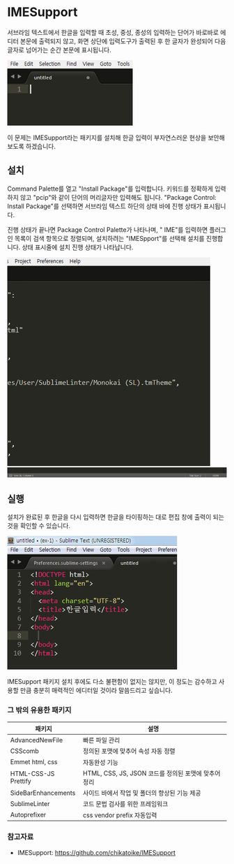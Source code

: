 # IMESupport
서브라임 텍스트에서 한글을 입력할 때 초성, 중성, 종성의 입력하는 단어가 바로바로 에디터 본문에 출력되지 않고, 화면 상단에 입력도구가 출력된 후 한 글자가 완성되어 다음 글자로 넘어가는 순간 본문에 표시됩니다.

![서브라임 텍스트 - IMESupport 설치 전 한글 입력](./img/st-package-imesupport-1.gif)

이 문제는 IMESupport라는 패키지를 설치해 한글 입력이 부자연스러운 현상을 보안해 보도록 하겠습니다.

## 설치
Command Palette를 열고 "Install Package"를 입력합니다. 키워드를 정확하게 입력하지 않고 "pcip"와 같이 단어의 머리글자만 입력해도 됩니다. "Package Control: Install Package"를 선택하면 서브라임 텍스트 하단의 상태 바에 진행 상태가 표시됩니다. 

진행 상태가 끝나면 Package Control Palette가 나타나며, " IME"를 입력하면 플러그인 목록이 검색 항목으로 정렬되며, 설치하려는 "IMESpport"를 선택해 설치를 진행합니다. 상태 표시줄에 설치 진행 상태가 나타납니다.

![서브라임 텍스트 - IMESupport 설치](./img/st-package-install-imesupport.gif)
![서브라임 텍스트 - IMESupport 설치 시 상태바 표시](./img/st-package-install-imesupport-2.gif)

## 실행
설치가 완료된 후 한글을 다시 입력하면 한글을 타이핑하는 대로 편집 창에 출력이 되는 것을 확인할 수 있습니다. 

![서브라임 텍스트 - IMESupport 설치 후 한글 입력](./img/st-package-imesupport-2.gif)

IMESupport 패키지 설치 후에도 다소 불편함이 없지는 않지만, 이 정도는 감수하고 사용할 만큼 충분히 매력적인 에디터일 것이라 말씀드리고 싶습니다.

### 그 밖의 유용한 패키지
패키지 | 설명
---|---
AdvancedNewFile | 빠른 파일 관리
CSScomb | 정의된 포맷에 맞추어 속성 자동 정렬
Emmet html, css | 자동완성 기능
HTML-CSS-JS Prettify |  HTML, CSS, JS, JSON 코드를 정의된 포맷에 맞추어 정리
SideBarEnhancements | 사이드 바에서 작업 및 폴더의 향상된 기능 제공
SublimeLinter | 코드 문법 검사를 위한 프레임워크
Autoprefixer |  css vendor prefix 자동입력

### 참고자료
* IMESupport: https://github.com/chikatoike/IMESupport



